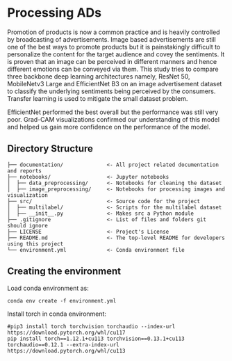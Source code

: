 
# Processing ADs
Promotion of products is now a common practice and is heavily controlled by broadcasting of advertisements. Image based advertisements are still one of the best ways to promote products but it is painstakingly difficult to personalize the content for the target audience and covey the sentiments. It is proven that an image can be perceived in different manners and hence different emotions can be conveyed via them. This study tries to compare three backbone deep learning architectures namely, ResNet 50, MobileNetv3 Large and EfficientNet B3 on an image advertisement dataset to classify the underlying sentiments being perceived by the consumers. Transfer learning is used to mitigate the small dataset problem.

EfficientNet performed the best overall but the performance was still very poor. Grad-CAM visualizations confirmed our understanding of this model and helped us gain more confidence on the performance of the model.


## Directory Structure

```
├── documentation/              <- All project related documentation and reports
├── notebooks/                  <- Jupyter notebooks
│  ├── data_preprocessing/      <- Notebooks for cleaning the dataset
│  ├── image_preprocessing/     <- Notebooks for processing images and visualization
├── src/                        <- Source code for the project
│  ├── multilabel/              <- Scripts for the multilabel dataset
│  ├── __init__.py              <- Makes src a Python module
├── .gitignore                  <- List of files and folders git should ignore
├── LICENSE                     <- Project's License
├── README.md                   <- The top-level README for developers using this project
└── environment.yml             <- Conda environment file
```

## Creating the environment
Load conda environment as:
```
conda env create -f environment.yml
```
Install torch in conda environment:
```
#pip3 install torch torchvision torchaudio --index-url https://download.pytorch.org/whl/cu117
pip install torch==1.12.1+cu113 torchvision==0.13.1+cu113 torchaudio==0.12.1 --extra-index-url https://download.pytorch.org/whl/cu113
```


